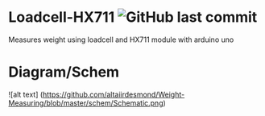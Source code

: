 # Loadcell-HX711 <img alt="GitHub last commit" src="https://img.shields.io/github/last-commit/altaiirdesmond/Loadcell-HX711.svg?style=flat-square">

Measures weight using loadcell and HX711 module with arduino uno

# Diagram/Schem
![alt text] (https://github.com/altaiirdesmond/Weight-Measuring/blob/master/schem/Schematic.png)
